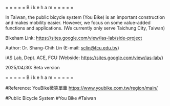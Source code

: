 = = = = = B i k e h a m = = = = =

In Taiwan, the public bicycle system (You Bike) is an important construction and makes mobility easier. However, we focus on some value-added functions and applications. (We currently only serve Taichung City, Taiwan)

Bikeham Link: https://sites.google.com/view/ias-lab/side-project

Author: Dr. Shang-Chih Lin (E-mail: sclin@fcu.edu.tw)

iAS Lab, Dept. ACE, FCU (Webside: https://sites.google.com/view/ias-lab/)

2025/04/30: Beta version

= = = = = B i k e h a m = = = = =

#Reference: YouBike微笑單車 https://www.youbike.com.tw/region/main/

#Public Bicycle System
#You Bike
#Taiwan
